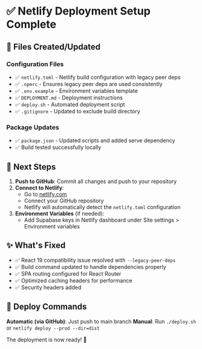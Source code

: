 # ✅ Netlify Deployment Setup Complete

## 📁 Files Created/Updated

### Configuration Files
- ✅ `netlify.toml` - Netlify build configuration with legacy peer deps
- ✅ `.npmrc` - Ensures legacy peer deps are used consistently
- ✅ `.env.example` - Environment variables template
- ✅ `DEPLOYMENT.md` - Deployment instructions
- ✅ `deploy.sh` - Automated deployment script
- ✅ `.gitignore` - Updated to exclude build directory

### Package Updates
- ✅ `package.json` - Updated scripts and added serve dependency
- ✅ Build tested successfully locally

## 🚀 Next Steps

1. **Push to GitHub**: Commit all changes and push to your repository
2. **Connect to Netlify**: 
   - Go to [netlify.com](https://netlify.com)
   - Connect your GitHub repository
   - Netlify will automatically detect the `netlify.toml` configuration
3. **Environment Variables** (if needed):
   - Add Supabase keys in Netlify dashboard under Site settings > Environment variables

## ✨ What's Fixed

- ✅ React 19 compatibility issue resolved with `--legacy-peer-deps`
- ✅ Build command updated to handle dependencies properly
- ✅ SPA routing configured for React Router
- ✅ Optimized caching headers for performance
- ✅ Security headers added

## 🎯 Deploy Commands

**Automatic (via GitHub)**: Just push to main branch
**Manual**: Run `./deploy.sh` or `netlify deploy --prod --dir=dist`

The deployment is now ready! 🎉

